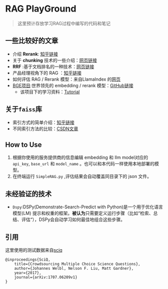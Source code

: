 # RAG PlayGround

> 这里预计存放学习RAG过程中编写的代码和笔记

## 一些比较好的文章

- 介绍 **Rerank**: [知乎链接](https://zhuanlan.zhihu.com/p/676996307)
- 关于 **chunking** 技术的一些介绍：[网页链接](https://www.luxiangdong.com/2023/09/20/chunk/)
- **RRF** :基于文档排名的一种技术：[网页链接](https://www.luxiangdong.com/2024/11/08/rrf/)
- 产品经理视角下的 RAG ：[知乎链接](https://zhuanlan.zhihu.com/p/8352563254)
- 如何评估 RAG / Rerank
  模型：来自LlamaIndex
  的[网页](https://www.llamaindex.ai/blog/boosting-rag-picking-the-best-embedding-reranker-models-42d079022e83)
- [BGE项目](https://bge-model.com/index.html):世界领先的 embedding / rerank
  模型：[GitHub链接](https://github.com/FlagOpen/FlagEmbedding/tree/master)
    - 该项目下的学习资料：[Tutorial](https://github.com/FlagOpen/FlagEmbedding/tree/master/Tutorials)

## 关于```faiss```库

- 索引方式的简单介绍：[知乎链接](https://zhuanlan.zhihu.com/p/530958094)
- 不同索引方法的比较：[CSDN文章](https://blog.csdn.net/uncle_ll/article/details/139819001)

## How to Use

1. 根据你使用的服务提供商的信息编辑 embedding 和 llm model对应的 ```api_key```, ```base_url``` 和 ```model_name```
   。也可以和本代码一样使用本地部署的模型。
2. 在终端运行 ```SimpleRAG.py``` ,评估结果会自动覆盖同目录下的 json 文件。

## 未经验证的技术

- ```Dspy```:DSPy(Demonstrate-Search-Predict with Python)是一个用于优化语言模型(LM)
  提示和权重的框架。**被认为**只需要定义运行步骤（比如“检索、总结、评估“），DSPy会自动学习如何最佳地组合这些步骤。

## 引用

这里使用的测试数据来自[sciq](https://huggingface.co/datasets/allenai/sciq)

```
@inproceedings{SciQ,
    title={Crowdsourcing Multiple Choice Science Questions},
    author={Johannes Welbl, Nelson F. Liu, Matt Gardner},
    year={2017},
    journal={arXiv:1707.06209v1}
}
```
